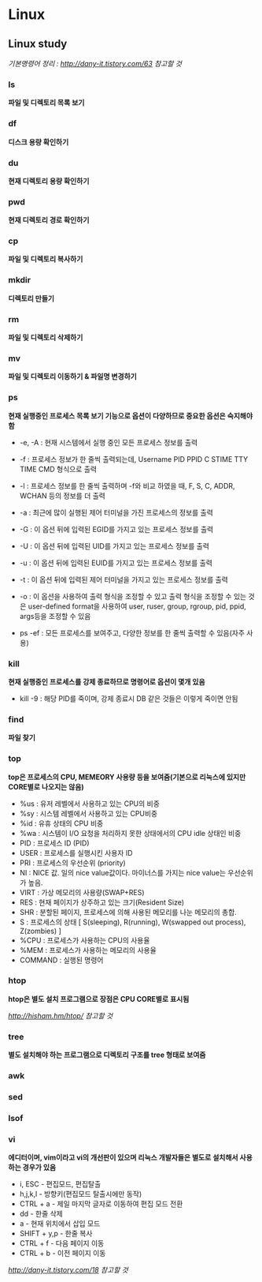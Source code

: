 # Linux

## Linux study
*기본명령어 정리 : http://dany-it.tistory.com/63 참고할 것*

### ls
**파일 및 디렉토리 목록 보기**

### df
**디스크 용량 확인하기**

### du
**현재 디렉토리 용량 확인하기**

### pwd
**현재 디렉토리 경로 확인하기**

### cp
**파일 및 디렉토리 복사하기**

### mkdir
**디렉토리 만들기**

### rm
**파일 및 디렉토리 삭제하기**

### mv
**파일 및 디렉토리 이동하기 & 파일명 변경하기**

### ps
**현재 실행중인 프로세스 목록 보기 기능으로 옵션이 다양하므로 중요한 옵션은 숙지해야함**

* -e, -A : 현재 시스템에서 실행 중인 모든 프로세스 정보를 출력

* -f : 프로세스 정보가 한 줄씩 출력되는데, Username PID PPID C STIME TTY TIME CMD 형식으로 출력

* -l : 프로세스 정보를 한 줄씩 출력하며 -f와 비교 하였을 때, F, S, C, ADDR, WCHAN 등의 정보를 더 출력

* -a : 최근에 많이 실행된 제어 터미널을 가진 프로세스의 정보를 출력

* -G : 이 옵션 뒤에 입력된 EGID를 가지고 있는 프로세스 정보를 출력

* -U : 이 옵션 뒤에 입력된 UID를 가지고 있는 프로세스 정보를 출력

* -u : 이 옵션 뒤에 입력된 EUID를 가지고 있는 프로세스 정보를 출력

* -t : 이 옵션 뒤에 입력된 제어 터미널을 가지고 있는 프로세스 정보를 출력

* -o : 이 옵션을 사용하여 출력 형식을 조정할 수 있고 출력 형식을 조정할 수 있는 것은 user-defined format을 사용하여 user, ruser, group, rgroup, pid, ppid, args등을 조정할 수 있음

* ps -ef : 모든 프로세스를 보여주고, 다양한 정보를 한 줄씩 출력할 수 있음(자주 사용)

### kill
**현재 실행중인 프로세스를 강제 종료하므로 명령어로 옵션이 몇개 있음**
* kill -9 <PID> : 해당 PID를 죽이며, 강제 종료시 DB 같은 것들은 이렇게 죽이면 안됨

### find
**파일 찾기**

### top
**top은 프로세스의 CPU, MEMEORY 사용량 등을 보여줌(기본으로 리눅스에 있지만 CORE별로 나오지는 않음)**
* %us  : 유저 레벨에서 사용하고 있는 CPU의 비중
* %sy : 시스템 레벨에서 사용하고 있는 CPU비중
* %id : 유휴 상태의 CPU 비중
* %wa : 시스템이 I/O 요청을 처리하지 못한 상태에서의 CPU idle 상태인 비중
* PID : 프로세스 ID (PID)
* USER : 프로세스를 실행시킨 사용자 ID
* PRI : 프로세스의 우선순위 (priority)
* NI : NICE 값. 일의 nice value값이다. 마이너스를 가지는 nice value는 우선순위가 높음.
* VIRT : 가상 메모리의 사용량(SWAP+RES)
* RES : 현재 페이지가 상주하고 있는 크기(Resident Size)
* SHR : 분할된 페이지, 프로세스에 의해 사용된 메모리를 나눈 메모리의 총합.
* S : 프로세스의 상태 [ S(sleeping), R(running), W(swapped out process), Z(zombies) ]
* %CPU : 프로세스가 사용하는 CPU의 사용율
* %MEM : 프로세스가 사용하는 메모리의 사용율
* COMMAND : 실행된 명령어

### htop
**htop은 별도 설치 프로그램으로 장점은 CPU CORE별로 표시됨**

*http://hisham.hm/htop/ 참고할 것*

### tree
**별도 설치해야 하는 프로그램으로 디렉토리 구조를 tree 형태로 보여줌**

### awk

### sed

### lsof

### vi
**에디터이며, vim이라고 vi의 개선판이 있으며 리눅스 개발자들은 별도로 설치해서 사용하는 경우가 있음**
* i, ESC - 편집모드, 편집탈출
* h,j,k,l - 방향키(편집모드 탈출시에만 동작)
* CTRL + a - 제일 마지막 글자로 이동하여 편집 모드 전환
* dd - 한줄 삭제
* a - 현재 위치에서 삽입 모드
* SHIFT + y,p - 한줄 복사
* CTRL + f - 다음 페이지 이동
* CTRL + b - 이전 페이지 이동

*http://dany-it.tistory.com/18 참고할 것*


































